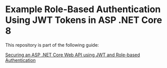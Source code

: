 # Example Role-Based Authentication Using JWT Tokens in ASP .NET Core 8

This repository is part of the following guide:

[Securing an ASP .NET Core Web API using JWT and Role-based Authentication](https://markjames.dev/blog/jwt-authentication-asp-net/)
